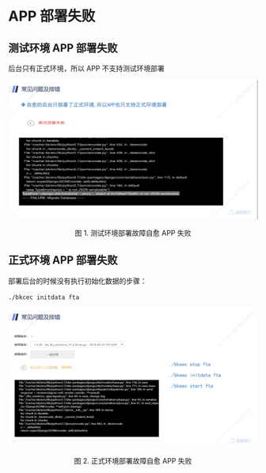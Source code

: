 # APP 部署失败

## 测试环境 APP 部署失败

后台只有正式环境，所以 APP 不支持测试环境部署

![-w960](../assets/15675011122718.jpg)
<center>图 1. 测试环境部署故障自愈 APP 失败</center>

## 正式环境 APP 部署失败

部署后台的时候没有执行初始化数据的步骤：

`./bkcec initdata fta`

![-w958](../assets/15675011237028.jpg)
<center>图 2. 正式环境部署故障自愈 APP 失败</center>
